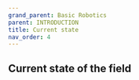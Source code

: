 ```yaml
---
grand_parent: Basic Robotics
parent: INTRODUCTION
title: Current state
nav_order: 4
---
```


 Current state of the field
--------------------------------------------------------------------------------

